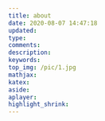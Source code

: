 ```yaml
---
title: about
date: 2020-08-07 14:47:18
updated:
type:
comments:
description:
keywords:
top_img: /pic/1.jpg
mathjax:
katex:
aside:
aplayer:
highlight_shrink:
---
```

